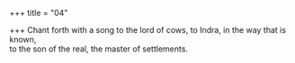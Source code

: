 +++
title = "04"

+++
Chant forth with a song to the lord of cows, to Indra, in the way that  is known,  
to the son of the real, the master of settlements.  